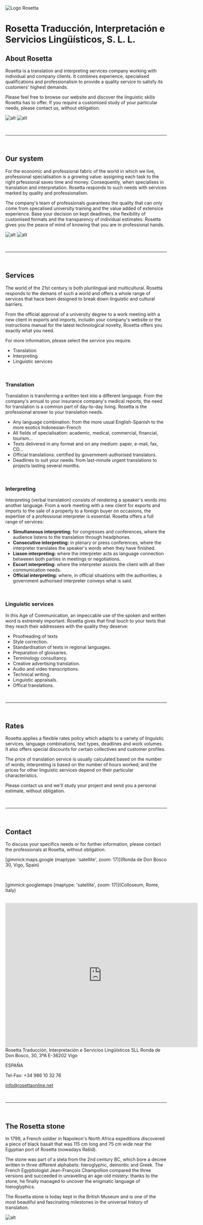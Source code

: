 ![Logo Rosetta](img/rosetta_color.png "Logo Rosetta")

# Rosetta Traducción, Interpretación e Servicios Lingüísticos, S. L. L.

## About Rosetta

Rosetta is a translation and interpreting services company working with individual and company clients. It combines experience, specialised qualifications and professionalism to provide a quality service to satisfy its customers' highest demands.

Please feel free to browse our website and discover the linguistic skills Rosetta has to offer. If you require a customised study of your particular needs, please contact us, without obligation.

![alt](img/rosetta_oficinas_1.jpg "Oficinas de Rosetta") ![alt](img/rosetta_oficinas_2.jpg "Oficinas de Rosetta")

<br>

-----

<br>

## Our system

For the economic and professional fabric of the world in which we live, professional specialisation is a growing value: assigning each task to the right prfessional saves time and money. Consequently, when specialises in translation and interpretation. Rosetta responds to such needs with services marked by quality and professionalism.

The company's team of professionals guarantees the quality that can only come from specalised university training and the value added of extensice experience. Base your decision on kept deadlines, the flexibility of customised formats and the transparency of individual estimates: Rosetta gives you the peace of mind of knowing that you are in professional hands.

![alt](img/rosetta_oficinas_3.jpg "Oficinas de Rosetta") ![alt](img/rosetta_oficinas_4.jpg "Oficinas de Rosetta")

<br>

-----

<br>

## Services

The world of the 21st century is both plurilingual and multicultural. Rosetta responds to the demans of such a world and offers a whole range of services that hace been designed to break down linguistic and cultural barriers.

From the official approval of a university degree to a work meeting with a new client in exports and imports, includin your company's website or the instructions manual for the latest technological novelty, Rosetta offers you exactly what you need.

For more information, please select the service you require.

- Translation
- Interpreting
- Linguistic services

<br>

### Translation

Translation is transferring a written text into a different language. From the company's annual to your insurance company's medical reports, the need for translation is a common part of day-to-day living. Rosetta is the professional answer to your translation needs.

- Any language combination: from the more usual English-Spanish to the more exotics Indonesian-French
- All fields of specialisation: academic, medical, commercial, financial, tourism...
- Texts delivered in any format and on any medium: paper, e-mail, fax, CD...
- Official translations: certified by government-authorised translators.
- Deadlines to suit your needs: from last-minute urgent translations to projects lasting several months.

<br>

### Interpreting

Interpreting (verbal translation) consists of rendering a speaker's words into another language. From a work meeting with a new client for exports and imports to the sale of a property to a foreign buyer on occasions, the expertise of a professional interpreter is essential. Rosetta offers a full range of services:

- **Simultaneous interpreting:** for congresses and conferences, where the audience listens to the translation through headphones.
- **Consecutive interpreting:** in plenary or press conferences, where the interpreter translates the speaker's words when they have finished.
- **Liason interpreting:** where the interpreter acts as language connection betweeen both parties in meetings or negotiations.
- **Escort interpreting:** where the interpreter assists the client with all their communication needs.
- **Official interpreting:** where, in official situations with the authorities, a government authorised interpreter conveys what is said.                         

<br>

### Linguistic services

In this Age of Communication, an impeccable use of the spoken and written word is extremely important. Rosetta gives that final touch to your texts that they reach their addressees with the quality they deserve:

- Proofreading of texts
- Style correction.
- Standardisation of texts in regional languages.
- Preparation of glossaries.
- Terminology consultancy.
- Creative advertising translation.
- Audio and video transcriptions.
- Technical writing.
- Linguistic appraisals.
- Offical translations.

<br>

-----

<br>

## Rates

Rosetta applies a flexible rates policy which adapts to a variety of linguistic services, language combinations, text types, deadlines and work volumes. It also offers special discounts for certain collectives and customer profiles.

The price of translation service is usually calculated based on the number of words; interpreting is based on the number of hours worked; and the prices for other linguistic services depend on their particular characteristics.

Please contact us and we'll study your project and send you a personal estimate, without obligation.

<br>

-----

<br>

## Contact

To discuss your specifics needs or for further information, please contact the professionals at Rosetta, without obligation.

[gimmick:maps.google (maptype: 'satellite', zoom: 17)](Ronda de Don Bosco 30, Vigo, Spain)

<br>

[gimmick:googlemaps (maptype: 'satellite', zoom: 17)](Colloseum, Rome, Italy)

<br>
<iframe src="https://www.google.com/maps/embed?pb=!1m18!1m12!1m3!1d2954.043204963049!2d-8.72523202347783!3d42.23488994299962!2m3!1f0!2f0!3f0!3m2!1i1024!2i768!4f13.1!3m3!1m2!1s0xd2f626b981bc823%3A0x647456fd3cbe29be!2sRonda%20de%20Don%20Bosco%2C%2030%2C%20Santiago%20de%20Vigo%2C%2036203%20Vigo%2C%20Pontevedra!5e0!3m2!1ses!2ses!4v1727477964429!5m2!1ses!2ses" width="600" height="450" style="border:0;" allowfullscreen="" loading="lazy" referrerpolicy="no-referrer-when-downgrade"></iframe>

<br>
Rosetta Traducción, Interpretación e Servicios Lingüísticos SLL
Ronda de Don Bosco, 30, 3ºA
E-36202 Vigo

ESPAÑA

Tel-Fax: +34 986 10 32 76

[info@rosettaonline.net](mailto:info@rosettaonline.net)

<br>

-----

<br>

## The Rosetta stone

In 1799, a French soldier in Napoleon's North Africa expeditions discovered a piece of black basalt that was 115 cm long and 75 cm wide near the Egyptian port of Rosetta (nowadays Raŝïd).

The stone was part of a stela from the 2nd century BC, which bore a decree written in three different alphabets: hieroglyphic, demontic and Greek. The French Egyptiologist Jean-François Champollion compared the three versions and succeeded in unravelling an age-old mistery: thanks to the stone, he finally managed to uncover the enigmatic language of hieroglyphics.

The Rosetta stone is today kept in the British Museum and is one of the most beautiful and fascinating milestones in the universal history of translation.

![alt](img/rosetta.jpg "La piedra de Rosetta")

